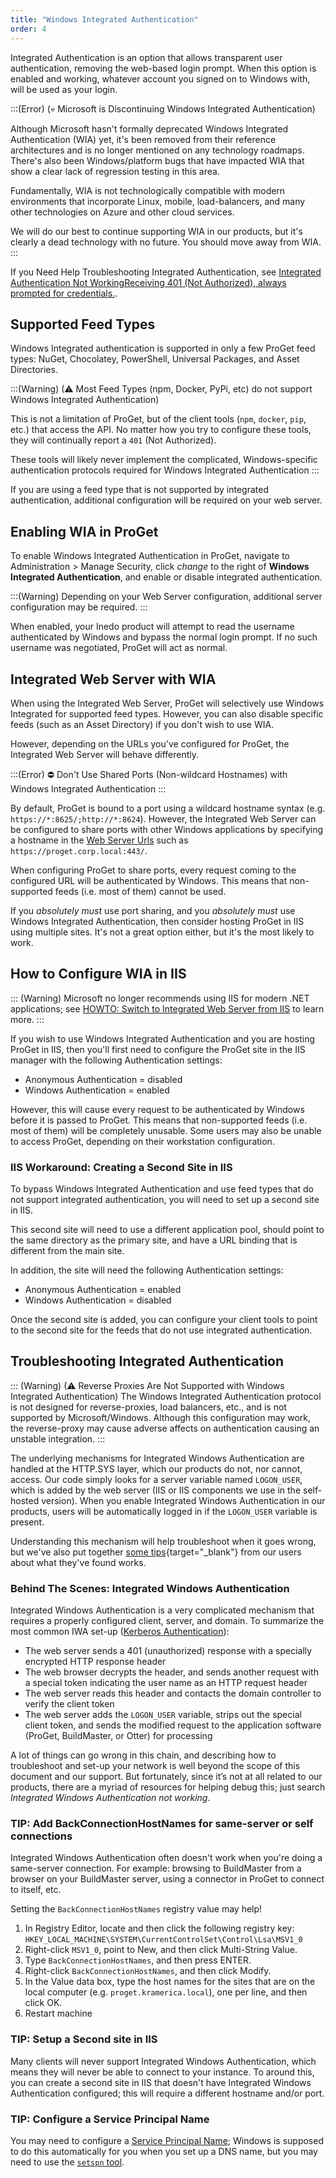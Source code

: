 ```yaml
---
title: "Windows Integrated Authentication"
order: 4
---
```


Integrated Authentication is an option that allows transparent user authentication, removing the web-based login prompt. When this option is enabled and working, whatever account you signed on to Windows with, will be used as your login.

:::(Error) (💀  Microsoft is Discontinuing Windows Integrated Authentication)

Although Microsoft hasn't formally deprecated Windows Integrated Authentication (WIA) yet, it's been removed from their reference architectures and is no longer mentioned on any technology roadmaps. There's also been Windows/platform bugs that have impacted WIA that show a clear lack of regression testing in this area.

Fundamentally, WIA is not technologically compatible with modern environments that incorporate Linux, mobile, load-balancers, and many other technologies on Azure and other cloud services. 

We will do our best to continue supporting WIA in our products, but it's clearly a dead technology with no future. You should move away from WIA.
:::

If you Need Help Troubleshooting Integrated Authentication, see [Integrated Authentication Not WorkingReceiving 401 (Not Authorized), always prompted for credentials.](#troubleshooting).

## Supported Feed Types

Windows Integrated authentication is supported in only a few ProGet feed types: NuGet, Chocolatey, PowerShell, Universal Packages, and Asset Directories.

:::(Warning) (⚠ Most Feed Types (npm, Docker, PyPi, etc) do not support Windows Integrated Authentication)

This is not a limitation of ProGet, but of the client tools (`npm`, `docker`, `pip`, etc.) that access the API. No matter how you try to configure these tools, they will continually report a `401` (Not Authorized).

These tools will likely never implement the complicated, Windows-specific authentication protocols required for Windows Integrated Authentication
:::

If you are using a feed type that is not supported by integrated authentication, additional configuration will be required on your web server.

## Enabling WIA in ProGet

To enable Windows Integrated Authentication in ProGet, navigate to Administration > Manage Security, click *change* to the right of **Windows Integrated Authentication**, and enable or disable integrated authentication.

:::(Warning)
Depending on your Web Server configuration, additional server configuration may be required.
:::

When enabled, your Inedo product will attempt to read the username authenticated by Windows and bypass the normal login prompt. If no such username was negotiated, ProGet will act as normal.


## Integrated Web Server with WIA

When using the Integrated Web Server, ProGet will selectively use Windows Integrated for supported feed types. However, you can also disable specific feeds (such as an Asset Directory) if you don't wish to use WIA.

However, depending on the URLs you've configured for ProGet, the Integrated Web Server will behave differently.

:::(Error)
⛔ Don't Use Shared Ports (Non-wildcard Hostnames) with Windows Integrated Authentication
:::


By default, ProGet is bound to a port using a wildcard hostname syntax (e.g. `https://*:8625/;http://*:8624`). However, the Integrated Web Server can be configured to share ports with other Windows applications by specifying a hostname in the [Web Server Urls](/docs/installation/windows/inedohub-configure-products#configuration-tab)  such as `https://proget.corp.local:443/`.

When configuring ProGet to share ports, every request coming to the configured URL will be authenticated by Windows. This means that non-supported feeds (i.e. most of them) cannot be used.

If you *absolutely must* use port sharing, and you *absolutely must* use Windows Integrated Authentication, then consider hosting ProGet in IIS using multiple sites. It's not a great option either, but it's the most likely to work.


## How to Configure WIA in IIS

::: (Warning)
Microsoft no longer recommends using IIS for modern .NET applications; see [HOWTO: Switch to Integrated Web Server from IIS](/docs/installation/installing-on-iis/howto-switch-to-integrated-web-server-from-iis) to learn more.
:::

If you wish to use Windows Integrated Authentication and you are hosting ProGet in IIS, then you'll first need to configure the ProGet site in the IIS manager with the following Authentication settings:
- Anonymous Authentication = disabled
- Windows Authentication = enabled

However, this will cause every request to be authenticated by Windows before it is passed to ProGet. This means that non-supported feeds (i.e. most of them) will be completely unusable. Some users may also be unable to access ProGet, depending on their workstation configuration.

### IIS Workaround: Creating a Second Site in IIS

To bypass Windows Integrated Authentication and use feed types that do not support integrated authentication, you will need to set up a second site in IIS.

This second site will need to use a different application pool, should point to the same directory as the primary site, and have a URL binding that is different from the main site.  

In addition, the site will need the following Authentication settings:
- Anonymous Authentication = enabled
- Windows Authentication = disabled

Once the second site is added, you can configure your client tools to point to the second site for the feeds that do not use integrated authentication.



<h2 id="troubleshooting">Troubleshooting Integrated Authentication</h2>

::: (Warning) (⚠ Reverse Proxies Are Not Supported with Windows Integrated Authentication)
The Windows Integrated Authentication protocol is not designed for reverse-proxies, load balancers, etc., and is not supported by Microsoft/Windows. Although this configuration may work, the reverse-proxy may cause adverse affects on authentication causing an unstable integration.
:::


The underlying mechanisms for Integrated Windows Authentication are handled at the HTTP.SYS layer, which our products do not, nor cannot, access. Our code simply looks for a server variable named `LOGON_USER`, which is added by the web server (IIS or IIS components we use in the self-hosted version). When you enable Integrated Windows Authentication in our products, users will be automatically logged in if the `LOGON_USER` variable is present. 

Understanding this mechanism will help troubleshoot when it goes wrong, but we've also put together [some tips](/docs/installation/security-ldap-active-directory/various-ldap-troubleshooting#iwa-tips){target="_blank"} from our users about what they've found works.

### Behind The Scenes: Integrated Windows Authentication
Integrated Windows Authentication is a very complicated mechanism that requires a properly configured client, server, and domain. To summarize the most common IWA set-up ([Kerberos Authentication](https://technet.microsoft.com/en-us/library/cc772815(v=ws.10).aspx)):

- The web server sends a 401 (unauthorized) response with a specially encrypted HTTP response header
- The web browser decrypts the header, and sends another request with a special token indicating the user name as an HTTP request header
- The web server reads this header and contacts the domain controller to verify the client token
- The web server adds the `LOGON_USER` variable, strips out the special client token, and sends the modified request to the application software (ProGet, BuildMaster, or Otter) for processing

A lot of things can go wrong in this chain, and describing how to troubleshoot and set-up your network is well beyond the scope of this document and our support. But fortunately, since it’s not at all related to our products, there are a myriad of resources for helping debug this; just search *Integrated Windows Authentication not working*.

### TIP: Add BackConnectionHostNames for same-server or self connections

Integrated Windows Authentication often doesn't work when you're doing a same-server connection. For example: browsing to BuildMaster from a browser on your BuildMaster server, using a connector in ProGet to connect to itself, etc.

Setting the `BackConnectionHostNames` registry value may help!

1. In Registry Editor, locate and then click the following registry key: `HKEY_LOCAL_MACHINE\SYSTEM\CurrentControlSet\Control\Lsa\MSV1_0`
2. Right-click `MSV1_0`, point to New, and then click Multi-String Value.
3. Type `BackConnectionHostNames`, and then press ENTER.
4. Right-click `BackConnectionHostNames`, and then click Modify.
5. In the Value data box, type the host names for the sites that are on the local computer (e.g. `proget.kramerica.local`), one per line, and then click OK.
6. Restart machine

### TIP: Setup a Second site in IIS

Many clients will never support Integrated Windows Authentication, which means they will never be able to connect to your instance. To around this, you can create a second site in IIS that doesn't have Integrated Windows Authentication configured; this will require a different hostname and/or port.

### TIP: Configure a Service Principal Name

You may need to configure a [Service Principal Name](https://docs.microsoft.com/en-us/windows/win32/ad/service-principal-names); Windows is supposed to do this automatically for you when you set up a DNS name, but you may need to use the [`setspn` tool](https://docs.microsoft.com/en-us/previous-versions/windows/it-pro/windows-server-2012-r2-and-2012/cc731241(v%3Dws.11)).
